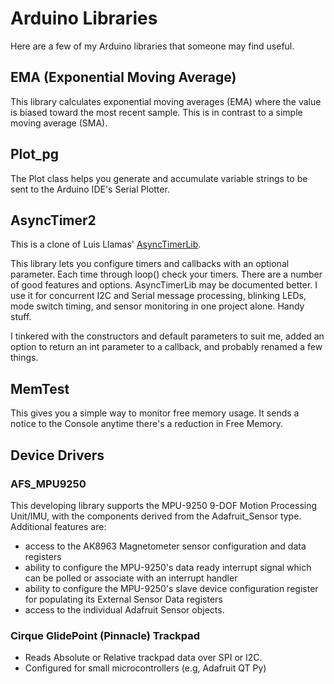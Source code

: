 # Arduino Libraries

Here are a few of my Arduino libraries that someone may find useful.

## EMA (Exponential Moving Average)

This library calculates exponential moving averages (EMA) where the value is biased toward the most recent sample. This is in contrast to a simple moving average (SMA).

## Plot_pg

The Plot class helps you generate and accumulate variable strings to be sent to the Arduino IDE's Serial Plotter.

## AsyncTimer2

This is a clone of Luis Llamas' [AsyncTimerLib](https://github.com/luisllamasbinaburo/Arduino-AsyncTimer).

This library lets you configure timers and callbacks with an optional parameter. Each time through loop() check your timers. There are a number of good features and options. AsyncTimerLib may be documented better. I use it for concurrent I2C and Serial message processing, blinking LEDs, mode switch timing, and sensor monitoring in one project alone. Handy stuff.

I tinkered with the constructors and default parameters to suit me, added an option to return an int parameter to a callback, and probably renamed a few things.

## MemTest

This gives you a simple way to monitor free memory usage. It sends a notice to the Console anytime there's a reduction in Free Memory.

## Device Drivers

### AFS_MPU9250

This developing library supports the MPU-9250 9-DOF Motion Processing Unit/IMU, with the components derived from the Adafruit_Sensor type. Additional features are:

* access to the AK8963 Magnetometer sensor configuration and data registers
* ability to configure the MPU-9250's data ready interrupt signal which can be polled or associate with an interrupt handler
* ability to configure the MPU-9250's slave device configuration register for populating its External Sensor Data registers
* access to the individual Adafruit Sensor objects.

### Cirque GlidePoint (Pinnacle) Trackpad

* Reads Absolute or Relative trackpad data over SPI or I2C.
* Configured for small microcontrollers (e.g, Adafruit QT Py)
